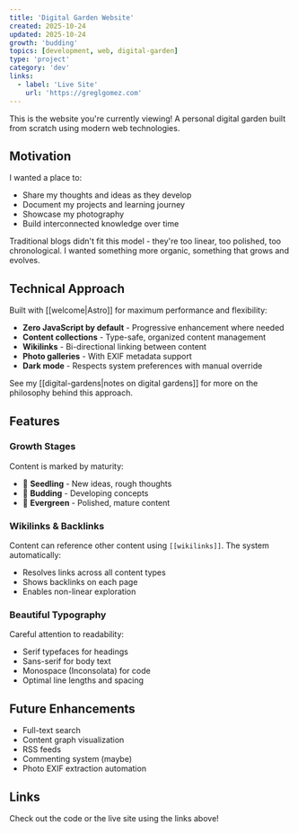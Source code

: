```yaml
---
title: 'Digital Garden Website'
created: 2025-10-24
updated: 2025-10-24
growth: 'budding'
topics: [development, web, digital-garden]
type: 'project'
category: 'dev'
links:
  - label: 'Live Site'
    url: 'https://greglgomez.com'
---
```


This is the website you're currently viewing! A personal digital garden built from scratch using modern web technologies.

## Motivation

I wanted a place to:

- Share my thoughts and ideas as they develop
- Document my projects and learning journey
- Showcase my photography
- Build interconnected knowledge over time

Traditional blogs didn't fit this model - they're too linear, too polished, too chronological. I wanted something more organic, something that grows and evolves.

## Technical Approach

Built with [[welcome|Astro]] for maximum performance and flexibility:

- **Zero JavaScript by default** - Progressive enhancement where needed
- **Content collections** - Type-safe, organized content management
- **Wikilinks** - Bi-directional linking between content
- **Photo galleries** - With EXIF metadata support
- **Dark mode** - Respects system preferences with manual override

See my [[digital-gardens|notes on digital gardens]] for more on the philosophy behind this approach.

## Features

### Growth Stages

Content is marked by maturity:
- 🌱 **Seedling** - New ideas, rough thoughts
- 🌿 **Budding** - Developing concepts
- 🌳 **Evergreen** - Polished, mature content

### Wikilinks & Backlinks

Content can reference other content using `[[wikilinks]]`. The system automatically:
- Resolves links across all content types
- Shows backlinks on each page
- Enables non-linear exploration

### Beautiful Typography

Careful attention to readability:
- Serif typefaces for headings
- Sans-serif for body text
- Monospace (Inconsolata) for code
- Optimal line lengths and spacing

## Future Enhancements

- Full-text search
- Content graph visualization
- RSS feeds
- Commenting system (maybe)
- Photo EXIF extraction automation

## Links

Check out the code or the live site using the links above!
